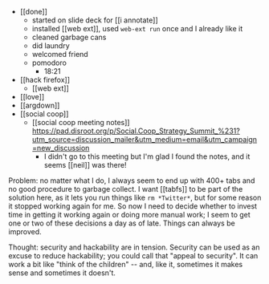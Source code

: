 - [[done]]
	- started on slide deck for [[i annotate]]
	- installed [[web ext]], used `web-ext run` once and I already like it
	- cleaned garbage cans
	- did laundry
	- welcomed friend
	- pomodoro
		- 18:21
- [[hack firefox]]
	- [[web ext]]
- [[love]]
- [[argdown]]
- [[social coop]]
	- [[social coop meeting notes]] https://pad.disroot.org/p/Social.Coop_Strategy_Summit_%231?utm_source=discussion_mailer&utm_medium=email&utm_campaign=new_discussion
		- I didn't go to this meeting but I'm glad I found the notes, and it seems [[neil]] was there!

Problem: no matter what I do, I always seem to end up with 400+ tabs and no good procedure to garbage collect. I want [[tabfs]] to be part of the solution here, as it lets you run things like `rm *Twitter*`, but for some reason it stopped working again for me. So now I need to decide whether to invest time in getting it working again or doing more manual work; I seem to get one or two of these decisions a day as of late. Things can always be improved.

Thought: security and hackability are in tension. Security can be used as an excuse to reduce hackability;  you could call that "appeal to security". It can work a bit like "think of the children" -- and, like it, sometimes it makes sense and sometimes it doesn't.

